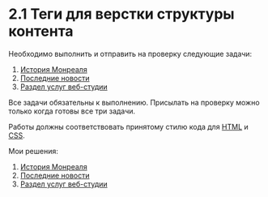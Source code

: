 # 2.1 Теги для верстки структуры контента

Необходимо выполнить и отправить на проверку следующие задачи:

1. [История Монреаля](./markup)
2. [Последние новости](./latest-news)
3. [Раздел услуг веб-студии](./web-studio)

Все задачи обязательны к выполнению. Присылать на проверку можно только когда готовы все три задачи.

Работы должны соответствовать принятому стилю кода для [HTML](https://github.com/netology-code/codestyle/tree/master/html) и [CSS](https://github.com/netology-code/codestyle/tree/master/css).

Мои решения:

1. [История Монреаля](https://codepen.io/Inna949Festchuk/pen/rNRrXoa)
2. [Последние новости](https://codepen.io/Inna949Festchuk/pen/VwRGZjy)
3. [Раздел услуг веб-студии](https://codepen.io/Inna949Festchuk/pen/jOJvzeL)
